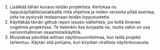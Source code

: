 1. Lisätkää tähän kuvaus teidän projektista. Kertokaa ns. loppukäyttäjille/asiakkaille mitä ohjelmia ja niiden versioita pitää asentaa, jotta he pystyvät testaamaan teidän lopputuotetta.
2. Käyttäkää tämän github repon issues-välilehteä, jos teillä ilmenee ongelmia projektissa. Te tietenkin itse korjaatte ne, mutta sekin on osa versionhallinnan osaamista/käyttöä.
3. Muistakaa päivittää wilman näyttösuunnitelmaa, kun teillä projekti tarkentuu. Käytän sitä pohjana, kun kirjoitan virallista näytönkuvausta.
